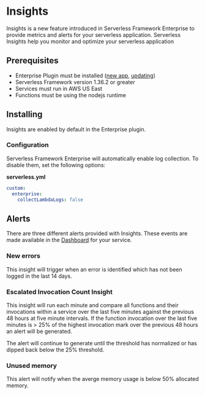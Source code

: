 # Insights

Insights is a new feature introduced in Serverless Framework Enterprise to provide metrics and alerts for your serverless application. Serverless Insights help you monitor and optimize your serverless application

## Prerequisites

- Enterprise Plugin must be installed ([new app](./getting-started.md#install-the-enterprise-plugin), [updating](./update.md))
- Serverless Framework version 1.36.2 or greater
- Services must run in AWS US East
- Functions must be using the nodejs runtime

## Installing

Insights are enabled by default in the Enterprise plugin.

### Configuration

Serverless Framework Enterprise will automatically enable log collection. To disable them, set the following options:

**serverless.yml**
```yaml
custom:
  enterprise:
    collectLambdaLogs: false
```

## Alerts

There are three different alerts provided with Insights. These events are made available in the [Dashboard](https://dashboard.serverless.com/) for your service.

### New errors

This insight will trigger when an error is identified which has not been logged in the last 14 days.

### Escalated Invocation Count Insight

This insight will run each minute and compare all functions and their invocations within a service over the last five minutes against the previous 48 hours at five minute intervals. If the function invocation over the last five minutes is > 25% of the highest invocation mark over the previous 48 hours an alert will be generated.

The alert will continue to generate until the threshold has normalized or has dipped back below the 25% threshold.

### Unused memory

This alert will notify when the averge memory usage is below 50% allocated memory.
